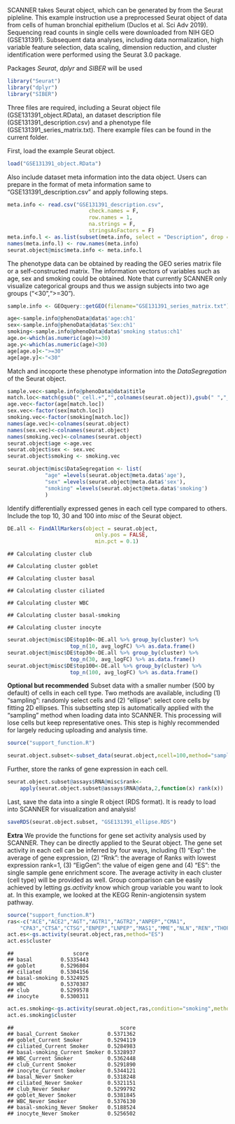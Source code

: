 SCANNER takes Seurat object, which can be generated by from the Seurat
pipleline. This example instruction use a preprocessed Seurat object of
data from cells of human bronchial epithelium (Duclos et al. Sci Adv
2019). Sequencing read counts in single cells were downloaded from NIH
GEO (GSE131391). Subsequent data analyses, including data normalization,
high variable feature selection, data scaling, dimension reduction, and
cluster identification were performed using the Seurat 3.0 package.

Packages *Seurat*, *dplyr* and *SIBER* will be used

``` r
library("Seurat")
library("dplyr")
library("SIBER")
```

Three files are required, including a Seurat object file
(GSE131391\_object.RData), an dataset description file
(GSE131391\_description.csv) and a phenotype file
(GSE131391\_series\_matrix.txt). There example files can be found in the
current folder.

First, load the example Seurat object.

``` r
load("GSE131391_object.RData")
```

Also include dataset meta information into the data object. Users can
prepare in the format of meta information same to
“GSE131391\_description.csv” and apply following steps.

``` r
meta.info <- read.csv("GSE131391_description.csv",
                          check.names = F,
                          row.names = 1,
                          na.strings = F,
                          stringsAsFactors = F)
meta.info.l <- as.list(subset(meta.info, select = "Description", drop = T))
names(meta.info.l) <- row.names(meta.info)
seurat.object@misc$meta.info <- meta.info.l
```

The phenotype data can be obtained by reading the GEO series matrix file
or a self-constructed matrix. The information vectors of variables such
as age, sex and smoking could be obtained. Note that currently SCANNER
only visualize categorical groups and thus we assign subjects into two
age groups (“&lt;30”,“&gt;=30”).

``` r
sample.info <- GEOquery::getGEO(filename="GSE131391_series_matrix.txt")

age<-sample.info@phenoData@data$'age:ch1'
sex<-sample.info@phenoData@data$'Sex:ch1'
smoking<-sample.info@phenoData@data$'smoking status:ch1'
age.o<-which(as.numeric(age)>=30)
age.y<-which(as.numeric(age)<30)
age[age.o]<-">=30"
age[age.y]<-"<30"
```

Match and incoporte these phenotype information into the
*DataSegregation* of the Seurat object.

``` r
sample.vec<-sample.info@phenoData@data$title
match.loc<-match(gsub("_cell.+","",colnames(seurat.object)),gsub(" ","_",sample.vec))
age.vec<-factor(age[match.loc])
sex.vec<-factor(sex[match.loc])
smoking.vec<-factor(smoking[match.loc])
names(age.vec)<-colnames(seurat.object)
names(sex.vec)<-colnames(seurat.object)
names(smoking.vec)<-colnames(seurat.object)
seurat.object$age <-age.vec
seurat.object$sex <- sex.vec
seurat.object$smoking <- smoking.vec

seurat.object@misc$DataSegregation <- list(
            "age" =levels(seurat.object@meta.data$'age'),
            "sex" =levels(seurat.object@meta.data$'sex'),
            "smoking" =levels(seurat.object@meta.data$'smoking')
            )
```

Identify differentially expressed genes in each cell type compared to
others. Include the top 10, 30 and 100 into *misc* of the Seurat object.

``` r
DE.all <- FindAllMarkers(object = seurat.object,
                            only.pos = FALSE,
                            min.pct = 0.1)
```

    ## Calculating cluster club

    ## Calculating cluster goblet

    ## Calculating cluster basal

    ## Calculating cluster ciliated

    ## Calculating cluster WBC

    ## Calculating cluster basal-smoking

    ## Calculating cluster inocyte

``` r
seurat.object@misc$DE$top10<-DE.all %>% group_by(cluster) %>% 
                    top_n(10, avg_logFC) %>% as.data.frame()
seurat.object@misc$DE$top30<-DE.all %>% group_by(cluster) %>% 
                    top_n(30, avg_logFC) %>% as.data.frame()
seurat.object@misc$DE$top100<-DE.all %>% group_by(cluster) %>% 
                    top_n(100, avg_logFC) %>% as.data.frame()
```

**Optional but recommended** Subset data with a smaller number (500 by
default) of cells in each cell type. Two methods are available,
including (1) “sampling”: randomly select cells and (2) “ellipse”:
select core cells by fitting 2D ellipses. This subsetting step is
automatically applied with the “sampling” method when loading data into
SCANNER. This processing will lose cells but keep representative ones.
This step is highly recommended for largely reducing uploading and
analysis time.

``` r
source("support_function.R")
```

``` r
seurat.object.subset<-subset_data(seurat.object,ncell=100,method="sampling")
```

Further, store the ranks of gene expression in each cell.

``` r
seurat.object.subset@assays$RNA@misc$rank<-
    apply(seurat.object.subset@assays$RNA@data,2,function(x) rank(x))
```

Last, save the data into a single R object (RDS format). It is ready to
load into SCANNER for visualization and analysis!

``` r
saveRDS(seurat.object.subset, "GSE131391_ellipse.RDS")
```

**Extra** We provide the functions for gene set activity analysis used
by SCANNER. They can be directly applied to the Seurat object. The gene
set activity in each cell can be inferred by four ways, including (1)
“Exp”: the average of gene expression, (2) “Rnk”: the average of Ranks
with lowest expression rank=1, (3) “EigGen”: the value of eigen gene and
(4) “ES”: the single sample gene enrichment score. The average activity
in each cluster (cell type) will be provided as well. Group comparison
can be easily achieved by letting *gs.activity* know which group
variable you want to look at. In this example, we looked at the KEGG
Renin-angiotensin system pathway.

``` r
source("support_function.R")
ras<-c("ACE","ACE2","AGT","AGTR1","AGTR2","ANPEP","CMA1",
    "CPA3","CTSA","CTSG","ENPEP","LNPEP","MAS1","MME","NLN","REN","THOP1")
act.es<-gs.activity(seurat.object,ras,method="ES")
act.es$cluster
```

    ##                   score
    ## basal         0.5335443
    ## goblet        0.5296804
    ## ciliated      0.5304156
    ## basal-smoking 0.5324925
    ## WBC           0.5370387
    ## club          0.5299578
    ## inocyte       0.5300311

``` r
act.es.smoking<-gs.activity(seurat.object,ras,condition="smoking",method="ES")
act.es.smoking$cluster
```

    ##                                  score
    ## basal_Current Smoker         0.5371362
    ## goblet_Current Smoker        0.5294119
    ## ciliated_Current Smoker      0.5284983
    ## basal-smoking_Current Smoker 0.5328937
    ## WBC_Current Smoker           0.5362448
    ## club_Current Smoker          0.5291890
    ## inocyte_Current Smoker       0.5344121
    ## basal_Never Smoker           0.5318248
    ## ciliated_Never Smoker        0.5321151
    ## club_Never Smoker            0.5299792
    ## goblet_Never Smoker          0.5381845
    ## WBC_Never Smoker             0.5376130
    ## basal-smoking_Never Smoker   0.5188524
    ## inocyte_Never Smoker         0.5256502
